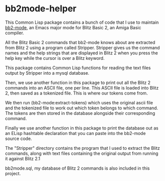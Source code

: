 # bb2mode-helper

This Common Lisp package contains a bunch of code that I use to maintain [bb2-mode](https://github.com/richardjdare/bb2-mode), an Emacs major mode for Blitz Basic 2, an Amiga Basic compiler.

All the Blitz Basic 2 commands that bb2-mode knows about are extracted from Blitz 2 using a program called Stripper. Stripper gives us the command names and the help strings that are displayed in Blitz 2 when you press the help key while the cursor is over a Blitz keyword.

This package contains Common Lisp functions for reading the text files output by Stripper into a mysql database.

Then, we use another function in this package to print out all the Blitz 2 commands into an ASCII file, one per line. This ASCII file is loaded into Blitz 2, then saved as a tokenized file. This is where our tokens come from.

We then run (bb2-mode:extract-tokens) which uses the original ascii file and the tokenized file to work out which token belongs to which command. The tokens are then stored in the database alongside their corresponding command.

Finally we use another function in this package to print the database out as an ELisp hashtable declaration that you can paste into the bb2-mode source code.

The "Stripper" directory contains the program that I used to extract the Blitz commands, along with text files containing the original output from running it against Blitz 2.1

bb2mode.sql, my database of Blitz 2 commands is also included in this project.
